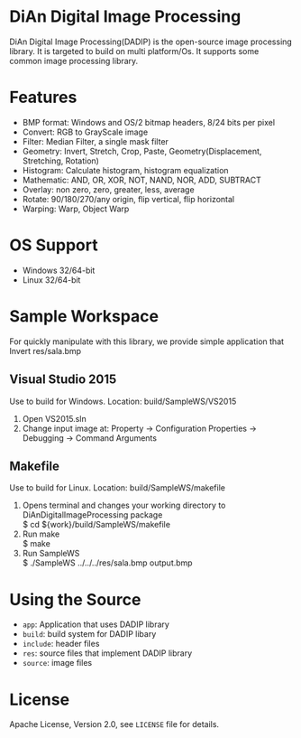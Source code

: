 DiAn Digital Image Processing
========
DiAn Digital Image Processing(DADIP) is the open-source image processing library. It is targeted to build on multi platform/Os. It supports some common image processing library.

# Features
- BMP format: Windows and OS/2 bitmap headers, 8/24 bits per pixel
- Convert: RGB to GrayScale image
- Filter: Median Filter, a single mask filter
- Geometry: Invert, Stretch, Crop, Paste, Geometry(Displacement, Stretching, Rotation)
- Histogram: Calculate histogram, histogram equalization
- Mathematic: AND, OR, XOR, NOT, NAND, NOR, ADD, SUBTRACT
- Overlay: non zero, zero, greater, less, average
- Rotate: 90/180/270/any origin, flip vertical, flip horizontal
- Warping: Warp, Object Warp

# OS Support
- Windows 32/64-bit
- Linux 32/64-bit

# Sample Workspace
For quickly manipulate with this library, we provide simple application that Invert res/sala.bmp

Visual Studio 2015
------------------
Use to build for Windows. Location: build/SampleWS/VS2015
1. Open VS2015.sln
2. Change input image at: Property -> Configuration Properties -> Debugging -> Command Arguments

Makefile
--------
Use to build for Linux. Location: build/SampleWS/makefile
1. Opens terminal and changes your working directory to DiAnDigitalImageProcessing package  
$ cd ${work}/build/SampleWS/makefile
2. Run make  
$ make
3. Run SampleWS  
$ ./SampleWS ../../../res/sala.bmp output.bmp

# Using the Source
- `app`: Application that uses DADIP library
- `build`: build system for DADIP libary
- `include`: header files
- `res`: source files that implement DADIP library
- `source`: image files

# License
Apache License, Version 2.0, see `LICENSE` file for details.
